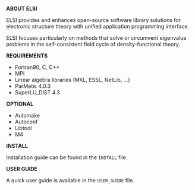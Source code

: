 **ABOUT ELSI**

ELSI provides and enhances open-source software library solutions for 
electronic structure theory with unified application programming interface.

ELSI focuses particularly on methods that solve or circumvent eigenvalue
problems in the self-consistent field cycle of density-functional theory.

**REQUIREMENTS**

  * Fortran90, C, C++
  * MPI
  * Linear algebra libraries (MKL, ESSL, NetLib, ...)
  * ParMetis 4.0.3
  * SuperLU_DIST 4.3

**OPTIONAL**
  * Automake
  * Autoconf
  * Libtool
  * M4

**INSTALL**

  Installation guide can be found in the `INSTALL` file.

**USER GUIDE**

  A quick user guide is available in the `USER_GUIDE` file.
